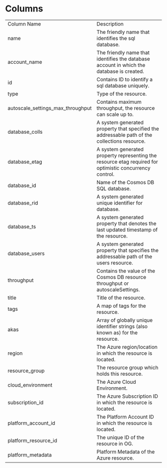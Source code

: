 # Columns  

<table>
	<tr><td>Column Name</td><td>Description</td></tr>
	<tr><td>name</td><td>The friendly name that identifies the sql database.</td></tr>
	<tr><td>account_name</td><td>The friendly name that identifies the database account in which the database is created.</td></tr>
	<tr><td>id</td><td>Contains ID to identify a sql database uniquely.</td></tr>
	<tr><td>type</td><td>Type of the resource.</td></tr>
	<tr><td>autoscale_settings_max_throughput</td><td>Contains maximum throughput, the resource can scale up to.</td></tr>
	<tr><td>database_colls</td><td>A system generated property that specified the addressable path of the collections resource.</td></tr>
	<tr><td>database_etag</td><td>A system generated property representing the resource etag required for optimistic concurrency control.</td></tr>
	<tr><td>database_id</td><td>Name of the Cosmos DB SQL database.</td></tr>
	<tr><td>database_rid</td><td>A system generated unique identifier for database.</td></tr>
	<tr><td>database_ts</td><td>A system generated property that denotes the last updated timestamp of the resource.</td></tr>
	<tr><td>database_users</td><td>A system generated property that specifies the addressable path of the users resource.</td></tr>
	<tr><td>throughput</td><td>Contains the value of the Cosmos DB resource throughput or autoscaleSettings.</td></tr>
	<tr><td>title</td><td>Title of the resource.</td></tr>
	<tr><td>tags</td><td>A map of tags for the resource.</td></tr>
	<tr><td>akas</td><td>Array of globally unique identifier strings (also known as) for the resource.</td></tr>
	<tr><td>region</td><td>The Azure region/location in which the resource is located.</td></tr>
	<tr><td>resource_group</td><td>The resource group which holds this resource.</td></tr>
	<tr><td>cloud_environment</td><td>The Azure Cloud Environment.</td></tr>
	<tr><td>subscription_id</td><td>The Azure Subscription ID in which the resource is located.</td></tr>
	<tr><td>platform_account_id</td><td>The Platform Account ID in which the resource is located.</td></tr>
	<tr><td>platform_resource_id</td><td>The unique ID of the resource in OG.</td></tr>
	<tr><td>platform_metadata</td><td>Platform Metadata of the Azure resource.</td></tr>
</table>